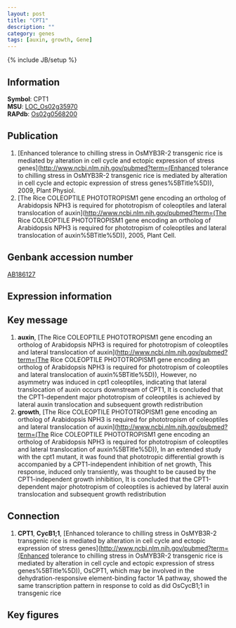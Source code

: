 ```yaml
---
layout: post
title: "CPT1"
description: ""
category: genes
tags: [auxin, growth, Gene]
---
```

{% include JB/setup %}

## Information
__Symbol__: CPT1  
__MSU__: [LOC_Os02g35970](http://rice.plantbiology.msu.edu/cgi-bin/ORF_infopage.cgi?orf=LOC_Os02g35970)  
__RAPdb__: [Os02g0568200](http://rapdb.dna.affrc.go.jp/viewer/gbrowse_details/irgsp1?name=Os02g0568200)  

## Publication
1. [Enhanced tolerance to chilling stress in OsMYB3R-2 transgenic rice is mediated by alteration in cell cycle and ectopic expression of stress genes](http://www.ncbi.nlm.nih.gov/pubmed?term=(Enhanced tolerance to chilling stress in OsMYB3R-2 transgenic rice is mediated by alteration in cell cycle and ectopic expression of stress genes%5BTitle%5D)), 2009, Plant Physiol.
2. [The Rice COLEOPTILE PHOTOTROPISM1 gene encoding an ortholog of Arabidopsis NPH3 is required for phototropism of coleoptiles and lateral translocation of auxin](http://www.ncbi.nlm.nih.gov/pubmed?term=(The Rice COLEOPTILE PHOTOTROPISM1 gene encoding an ortholog of Arabidopsis NPH3 is required for phototropism of coleoptiles and lateral translocation of auxin%5BTitle%5D)), 2005, Plant Cell.

## Genbank accession number
[AB186127](http://www.ncbi.nlm.nih.gov/nuccore/AB186127)

## Expression information

## Key message
1. __auxin__, [The Rice COLEOPTILE PHOTOTROPISM1 gene encoding an ortholog of Arabidopsis NPH3 is required for phototropism of coleoptiles and lateral translocation of auxin](http://www.ncbi.nlm.nih.gov/pubmed?term=(The Rice COLEOPTILE PHOTOTROPISM1 gene encoding an ortholog of Arabidopsis NPH3 is required for phototropism of coleoptiles and lateral translocation of auxin%5BTitle%5D)),  However, no asymmetry was induced in cpt1 coleoptiles, indicating that lateral translocation of auxin occurs downstream of CPT1, It is concluded that the CPT1-dependent major phototropism of coleoptiles is achieved by lateral auxin translocation and subsequent growth redistribution
2. __growth__, [The Rice COLEOPTILE PHOTOTROPISM1 gene encoding an ortholog of Arabidopsis NPH3 is required for phototropism of coleoptiles and lateral translocation of auxin](http://www.ncbi.nlm.nih.gov/pubmed?term=(The Rice COLEOPTILE PHOTOTROPISM1 gene encoding an ortholog of Arabidopsis NPH3 is required for phototropism of coleoptiles and lateral translocation of auxin%5BTitle%5D)),  In an extended study with the cpt1 mutant, it was found that phototropic differential growth is accompanied by a CPT1-independent inhibition of net growth, This response, induced only transiently, was thought to be caused by the CPT1-independent growth inhibition, It is concluded that the CPT1-dependent major phototropism of coleoptiles is achieved by lateral auxin translocation and subsequent growth redistribution

## Connection
1. __CPT1__, __CycB1;1__, [Enhanced tolerance to chilling stress in OsMYB3R-2 transgenic rice is mediated by alteration in cell cycle and ectopic expression of stress genes](http://www.ncbi.nlm.nih.gov/pubmed?term=(Enhanced tolerance to chilling stress in OsMYB3R-2 transgenic rice is mediated by alteration in cell cycle and ectopic expression of stress genes%5BTitle%5D)),  OsCPT1, which may be involved in the dehydration-responsive element-binding factor 1A pathway, showed the same transcription pattern in response to cold as did OsCycB1;1 in transgenic rice

## Key figures


